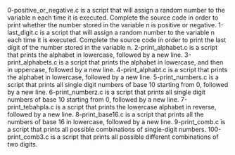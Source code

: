0-positive_or_negative.c is a script that will assign a random number to the variable n each time it is executed. Complete the source code in order to print whether the number stored in the variable n is positive or negative.
1-last_digit.c is a script that will assign a random number to the variable n each time it is executed. Complete the source code in order to print the last digit of the number stored in the variable n.
2-print_alphabet.c is a script that prints the alphabet in lowercase, followed by a new line.
3-print_alphabets.c is a script that prints the alphabet in lowercase, and then in uppercase, followed by a new line.
4-print_alphabt.c is a script that prints the alphabet in lowercase, followed by a new line.
5-print_numbers.c is a script that prints all single digit numbers of base 10 starting from 0, followed by a new line.
6-print_numberz.c is a script that prints all single digit numbers of base 10 starting from 0, followed by a new line.
7-print_tebahpla.c is a script that prints the lowercase alphabet in reverse, followed by a new line.
8-print_base16.c is a script that prints all the numbers of base 16 in lowercase, followed by a new line.
9-print_comb.c is a script that prints all possible combinations of single-digit numbers.
100-print_comb3.c is a script that prints all possible different combinations of two digits.
